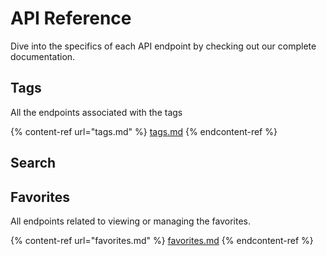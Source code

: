 # API Reference

Dive into the specifics of each API endpoint by checking out our complete documentation.

## Tags

All the endpoints associated with the tags

{% content-ref url="tags.md" %}
[tags.md](tags.md)
{% endcontent-ref %}

## Search



## Favorites

All endpoints related to viewing or managing the favorites.

{% content-ref url="favorites.md" %}
[favorites.md](favorites.md)
{% endcontent-ref %}
